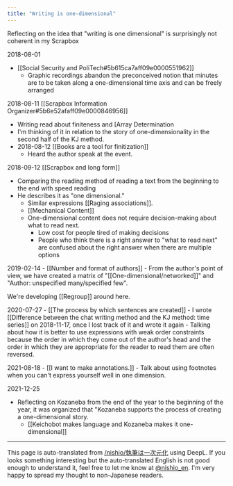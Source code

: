 ```yaml
---
title: "Writing is one-dimensional"
---
```


Reflecting on the idea that "writing is one dimensional" is surprisingly not coherent in my Scrapbox

2018-08-01
- [[Social Security and PoliTech#5b615ca7aff09e0000551962]]
    - Graphic recordings abandon the preconceived notion that minutes are to be taken along a one-dimensional time axis and can be freely arranged

2018-08-11 [[Scrapbox Information Organizer#5b6e52afaff09e0000846956]]
- Writing read about finiteness and [Array Determination
- I'm thinking of it in relation to the story of one-dimensionality in the second half of the KJ method.
- 2018-08-12  [[Books are a tool for finitization]]
    - Heard the author speak at the event.

2018-09-12  [[Scrapbox and long form]]
- Comparing the reading method of reading a text from the beginning to the end with speed reading
- He describes it as "one dimensional."
    - Similar expressions [[Raging associations]].
    - [[Mechanical Content]]
    - One-dimensional content does not require decision-making about what to read next.
        - Low cost for people tired of making decisions
        - People who think there is a right answer to "what to read next" are confused about the right answer when there are multiple options

2019-02-14
    - [[Number and format of authors]]
    - From the author's point of view, we have created a matrix of "[[One-dimensional/networked]]" and "Author: unspecified many/specified few".

We're developing [[Regroup]] around here.

2020-07-27
    - [[The process by which sentences are created]]
    - I wrote [[Difference between the chat writing method and the KJ method: time series]] on 2018-11-17, once I lost track of it and wrote it again
    - Talking about how it is better to use expressions with weak order constraints because the order in which they come out of the author's head and the order in which they are appropriate for the reader to read them are often reversed.

2021-08-18
    - [[I want to make annotations.]]
    - Talk about using footnotes when you can't express yourself well in one dimension.

2021-12-25
- Reflecting on Kozaneba from the end of the year to the beginning of the year, it was organized that "Kozaneba supports the process of creating a one-dimensional story.
    - [[Keichobot makes language and Kozaneba makes it one-dimensional]]

---
This page is auto-translated from [/nishio/執筆は一次元化](https://scrapbox.io/nishio/執筆は一次元化) using DeepL. If you looks something interesting but the auto-translated English is not good enough to understand it, feel free to let me know at [@nishio_en](https://twitter.com/nishio_en). I'm very happy to spread my thought to non-Japanese readers.